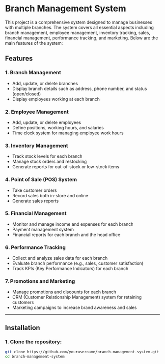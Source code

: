 # Branch Management System

This project is a comprehensive system designed to manage businesses with multiple branches. The system covers all essential aspects including branch management, employee management, inventory tracking, sales, financial management, performance tracking, and marketing. Below are the main features of the system:

## Features

### 1. **Branch Management**
- Add, update, or delete branches
- Display branch details such as address, phone number, and status (open/closed)
- Display employees working at each branch

### 2. **Employee Management**
- Add, update, or delete employees
- Define positions, working hours, and salaries
- Time clock system for managing employee work hours

### 3. **Inventory Management**
- Track stock levels for each branch
- Manage stock orders and restocking
- Generate reports for out-of-stock or low-stock items

### 4. **Point of Sale (POS) System**
- Take customer orders
- Record sales both in-store and online
- Generate sales reports

### 5. **Financial Management**
- Monitor and manage income and expenses for each branch
- Payment management system
- Financial reports for each branch and the head office

### 6. **Performance Tracking**
- Collect and analyze sales data for each branch
- Evaluate branch performance (e.g., sales, customer satisfaction)
- Track KPIs (Key Performance Indicators) for each branch

### 7. **Promotions and Marketing**
- Manage promotions and discounts for each branch
- CRM (Customer Relationship Management) system for retaining customers
- Marketing campaigns to increase brand awareness and sales

---

## Installation

### 1. Clone the repository:
```bash
git clone https://github.com/yourusername/branch-management-system.git
cd branch-management-system
